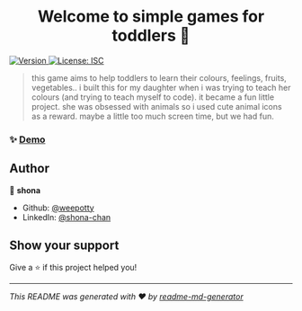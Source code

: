 <h1 align="center">Welcome to simple games for toddlers 👋</h1>
<p>
  <a href="https://www.npmjs.com/package/simple games for toddlers" target="_blank">
    <img alt="Version" src="https://img.shields.io/npm/v/simple games for toddlers.svg">
  </a>
  <a href="#" target="_blank">
    <img alt="License: ISC" src="https://img.shields.io/badge/License-ISC-yellow.svg" />
  </a>
</p>

> this game aims to help toddlers to learn their colours, feelings, fruits, vegetables.. i built this for my daughter when i was trying to teach her colours (and trying to teach myself to code). it became a fun little project. she was obsessed with animals so i used cute animal icons as a reward. maybe a little too much screen time, but we had fun.

### ✨ [Demo](https://combinedgames.herokuapp.com/)

## Author

👤 **shona**

* Github: [@weepotty](https://github.com/weepotty)
* LinkedIn: [@shona-chan](https://linkedin.com/in/shona-chan)

## Show your support

Give a ⭐️ if this project helped you!

***
_This README was generated with ❤️ by [readme-md-generator](https://github.com/kefranabg/readme-md-generator)_
